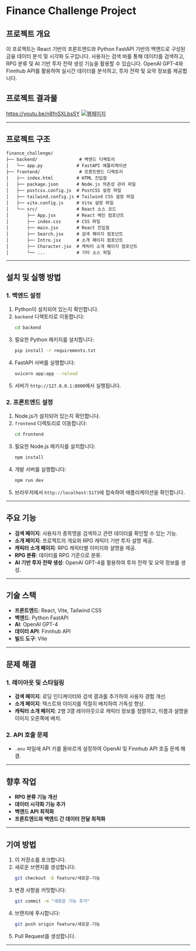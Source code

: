 # Finance Challenge Project

## 프로젝트 개요
이 프로젝트는 React 기반의 프론트엔드와 Python FastAPI 기반의 백엔드로 구성된 금융 데이터 분석 및 시각화 도구입니다. 사용자는 검색 바를 통해 데이터를 검색하고, RPG 분류 및 AI 기반 투자 전략 생성 기능을 활용할 수 있습니다. OpenAI GPT-4와 Finnhub API를 활용하여 실시간 데이터를 분석하고, 투자 전략 및 요약 정보를 제공합니다.

## 프로젝트 결과물
https://youtu.be/n8fnSXLbsSY
[![웹페이지](https://img.youtube.com/vi/영상ID/0.jpg)](https://www.youtube.com/watch?v=n8fnSXLbsSY)


---

## 프로젝트 구조
```
finance_challenge/
├── backend/                # 백엔드 디렉토리
│   └── app.py             # FastAPI 애플리케이션
├── frontend/               # 프론트엔드 디렉토리
│   ├── index.html         # HTML 진입점
│   ├── package.json       # Node.js 의존성 관리 파일
│   ├── postcss.config.js  # PostCSS 설정 파일
│   ├── tailwind.config.js # Tailwind CSS 설정 파일
│   ├── vite.config.js     # Vite 설정 파일
│   └── src/               # React 소스 코드
│       ├── App.jsx        # React 메인 컴포넌트
│       ├── index.css      # CSS 파일
│       ├── main.jsx       # React 진입점
│       ├── Search.jsx     # 검색 페이지 컴포넌트
│       ├── Intro.jsx      # 소개 페이지 컴포넌트
│       ├── Character.jsx  # 캐릭터 소개 페이지 컴포넌트
│       └── ...            # 기타 소스 파일
```

---

## 설치 및 실행 방법

### 1. 백엔드 설정
1. Python이 설치되어 있는지 확인합니다.
2. `backend` 디렉토리로 이동합니다:
   ```bash
   cd backend
   ```
3. 필요한 Python 패키지를 설치합니다:
   ```bash
   pip install -r requirements.txt
   ```
4. FastAPI 서버를 실행합니다:
   ```bash
   uvicorn app:app --reload
   ```
5. 서버가 `http://127.0.0.1:8000`에서 실행됩니다.

### 2. 프론트엔드 설정
1. Node.js가 설치되어 있는지 확인합니다.
2. `frontend` 디렉토리로 이동합니다:
   ```bash
   cd frontend
   ```
3. 필요한 Node.js 패키지를 설치합니다:
   ```bash
   npm install
   ```
4. 개발 서버를 실행합니다:
   ```bash
   npm run dev
   ```
5. 브라우저에서 `http://localhost:5173`에 접속하여 애플리케이션을 확인합니다.

---

## 주요 기능
- **검색 페이지**: 사용자가 종목명을 검색하고 관련 데이터를 확인할 수 있는 기능.
- **소개 페이지**: 프로젝트의 개요와 RPG 캐릭터 기반 투자 설명 제공.
- **캐릭터 소개 페이지**: RPG 캐릭터별 이미지와 설명을 제공.
- **RPG 분류**: 데이터를 RPG 기준으로 분류.
- **AI 기반 투자 전략 생성**: OpenAI GPT-4를 활용하여 투자 전략 및 요약 정보를 생성.

---

## 기술 스택
- **프론트엔드**: React, Vite, Tailwind CSS
- **백엔드**: Python FastAPI
- **AI**: OpenAI GPT-4
- **데이터 API**: Finnhub API
- **빌드 도구**: Vite

---

## 문제 해결
### 1. 레이아웃 및 스타일링
- **검색 페이지**: 로딩 인디케이터와 검색 결과를 추가하여 사용자 경험 개선.
- **소개 페이지**: 텍스트와 이미지를 적절히 배치하여 가독성 향상.
- **캐릭터 소개 페이지**: 2행 3열 레이아웃으로 캐릭터 정보를 정렬하고, 이름과 설명을 이미지 오른쪽에 배치.

### 2. API 호출 문제
- `.env` 파일에 API 키를 올바르게 설정하여 OpenAI 및 Finnhub API 호출 문제 해결.

---

## 향후 작업
- **RPG 분류 기능 개선**
- **데이터 시각화 기능 추가**
- **백엔드 API 최적화**
- **프론트엔드와 백엔드 간 데이터 전달 최적화**

---

## 기여 방법
1. 이 저장소를 포크합니다.
2. 새로운 브랜치를 생성합니다:
   ```bash
   git checkout -b feature/새로운-기능
   ```
3. 변경 사항을 커밋합니다:
   ```bash
   git commit -m "새로운 기능 추가"
   ```
4. 브랜치에 푸시합니다:
   ```bash
   git push origin feature/새로운-기능
   ```
5. Pull Request를 생성합니다.

---

